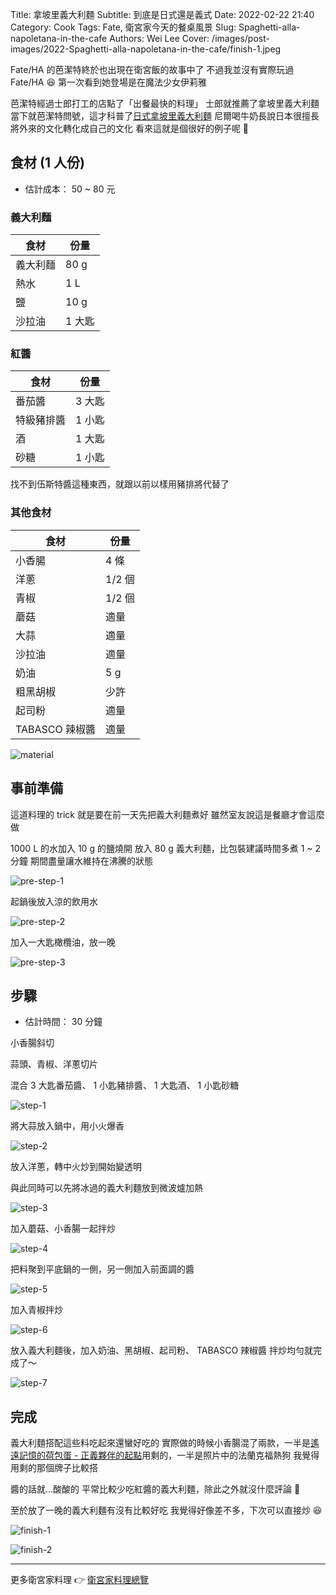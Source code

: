 Title: 拿坡里義大利麵
Subtitle: 到底是日式還是義式
Date: 2022-02-22 21:40
Category: Cook
Tags: Fate, 衛宮家今天的餐桌風景
Slug: Spaghetti-alla-napoletana-in-the-cafe
Authors: Wei Lee
Cover: /images/post-images/2022-Spaghetti-alla-napoletana-in-the-cafe/finish-1.jpeg

Fate/HA 的芭潔特終於也出現在衛宮飯的故事中了
不過我並沒有實際玩過 Fate/HA 😆
第一次看到她登場是在魔法少女伊莉雅

<!--more-->

芭潔特經過士郎打工的店點了「出餐最快的料理」
士郎就推薦了拿坡里義大利麵
當下就芭潔特問號，這才科普了[日式拿坡里義大利麵](https://zh.wikipedia.org/wiki/%E6%97%A5%E5%BC%8F%E6%8B%BF%E5%9D%A1%E9%87%8C%E7%BE%A9%E5%A4%A7%E5%88%A9%E9%BA%B5)
尼爾喝牛奶長說日本很擅長將外來的文化轉化成自己的文化
看來這就是個很好的例子呢 🤔

## 食材 (1 人份)
* 估計成本： 50 ~ 80 元

### 義大利麵

| 食材 | 份量 |
|---|---|
| 義大利麵 | 80 g |
| 熱水 | 1 L |
| 鹽 | 10 g |
| 沙拉油 | 1 大匙 |

### 紅醬

| 食材 | 份量 |
|---|---|
| 番茄醬 | 3 大匙 |
| 特級豬排醬 | 1 小匙 |
| 酒 | 1 大匙 |
| 砂糖 | 1 小匙 |

找不到伍斯特醬這種東西，就跟以前以樣用豬排將代替了

### 其他食材

| 食材 | 份量 |
|---|---|
| 小香腸 | 4 條 |
| 洋蔥 | 1/2 個 |
| 青椒 | 1/2 個 |
| 蘑菇 | 適量 |
| 大蒜 | 適量 |
| 沙拉油 | 適量 |
| 奶油 | 5 g |
| 粗黑胡椒 | 少許 |
| 起司粉 | 適量 |
| TABASCO 辣椒醬 | 適量 |

![material](/images/post-images/2022-Spaghetti-alla-napoletana-in-the-cafe/material.jpeg)

## 事前準備

這道料理的 trick 就是要在前一天先把義大利麵煮好
雖然室友說這是餐廳才會這麼做

1000 L 的水加入 10 g 的鹽燒開
放入 80 g 義大利麵，比包裝建議時間多煮 1 ~ 2 分鐘
期間盡量讓水維持在沸騰的狀態

![pre-step-1](/images/post-images/2022-Spaghetti-alla-napoletana-in-the-cafe/pre-step-1.jpeg)

起鍋後放入涼的飲用水

![pre-step-2](/images/post-images/2022-Spaghetti-alla-napoletana-in-the-cafe/pre-step-2.jpeg)

加入一大匙橄欖油，放一晚

![pre-step-3](/images/post-images/2022-Spaghetti-alla-napoletana-in-the-cafe/pre-step-3.jpeg)


## 步驟
* 估計時間： 30 分鐘

小香腸斜切

蒜頭、青椒、洋蔥切片

混合 3 大匙番茄醬、 1 小匙豬排醬、 1 大匙酒、 1 小匙砂糖

![step-1](/images/post-images/2022-Spaghetti-alla-napoletana-in-the-cafe/step-1.jpeg)

將大蒜放入鍋中，用小火爆香

![step-2](/images/post-images/2022-Spaghetti-alla-napoletana-in-the-cafe/step-2.jpeg)

放入洋蔥，轉中火炒到開始變透明

與此同時可以先將冰過的義大利麵放到微波爐加熱

![step-3](/images/post-images/2022-Spaghetti-alla-napoletana-in-the-cafe/step-3.jpeg)

加入蘑菇、小香腸一起拌炒

![step-4](/images/post-images/2022-Spaghetti-alla-napoletana-in-the-cafe/step-4.jpeg)

把料聚到平底鍋的一側，另一側加入前面調的醬

![step-5](/images/post-images/2022-Spaghetti-alla-napoletana-in-the-cafe/step-5.jpeg)

加入青椒拌炒

![step-6](/images/post-images/2022-Spaghetti-alla-napoletana-in-the-cafe/step-6.jpeg)

放入義大利麵後，加入奶油、黑胡椒、起司粉、 TABASCO 辣椒醬
拌炒均勻就完成了～

![step-7](/images/post-images/2022-Spaghetti-alla-napoletana-in-the-cafe/step-7.jpeg)


## 完成
義大利麵搭配這些料吃起來還蠻好吃的
實際做的時候小香腸混了兩款，一半是[遙遠記憶的荷包蛋 - 正義夥伴的起點]({filename}/posts/cook/2022/4-fried-egss-from-memories.md)用剩的，一半是照片中的法蘭克福熱狗
我覺得用剩的那個牌子比較搭

醬的話就...酸酸的
平常比較少吃紅醬的義大利麵，除此之外就沒什麼評論 🤔

至於放了一晚的義大利麵有沒有比較好吃
我覺得好像差不多，下次可以直接炒 😆

![finish-1](/images/post-images/2022-Spaghetti-alla-napoletana-in-the-cafe/finish-1.jpeg)

![finish-2](/images/post-images/2022-Spaghetti-alla-napoletana-in-the-cafe/finish-2.jpeg)

---

更多衛宮家料理 👉 [衛宮家料理總覽]({filename}/pages/emiya-toc.md)
